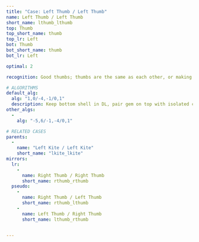 ```yaml
---
title: "Case: Left Thumb / Left Thumb"
name: Left Thumb / Left Thumb
short_name: lthumb_lthumb
top: Thumb
top_short_name: thumb
top_lr: Left
bot: Thumb
bot_short_name: thumb
bot_lr: Left

optimal: 2

recognition: Good thumbs; thumbs are the same as each other, or making a kite on one face makes a kite on the other face.

# ALGORITHMS
default_alg:
  alg: "1,0/-4,-1/0,1"
  description: Keep bottom shell in DL, pair gem on top with isolated corner on bottom to form good kites.
other_algs:
  -
    alg: "-5,6/-1,-4/0,1"

# RELATED CASES
parents:
  -
    name: "Left Kite / Left Kite"
    short_name: "lkite_lkite"
mirrors:
  lr:
    -
      name: Right Thumb / Right Thumb
      short_name: rthumb_rthumb
  pseudo:
    -
      name: Right Thumb / Left Thumb
      short_name: rthumb_lthumb
    -
      name: Left Thumb / Right Thumb
      short_name: lthumb_rthumb


---
```


